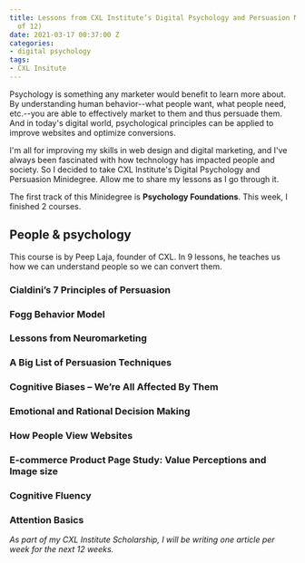 ```yaml
---
title: Lessons from CXL Institute’s Digital Psychology and Persuasion Minidegree (1
  of 12)
date: 2021-03-17 00:37:00 Z
categories:
- digital psychology
tags:
- CXL Insitute
---
```


Psychology is something any marketer would benefit to learn more about. By understanding human behavior--what people want, what people need, etc.--you are able to effectively market to them and thus persuade them. And in today's digital world, psychological principles can be applied to improve websites and optimize conversions.

I'm all for improving my skills in web design and digital marketing, and I've always been fascinated with how technology has impacted people and society. So I decided to take CXL Institute's Digital Psychology and Persuasion Minidegree. Allow me to share my lessons as I go through it. 

The first track of this Minidegree is **Psychology Foundations**. This week, I finished 2 courses.

## People & psychology

This course is by Peep Laja, founder of CXL. In 9 lessons, he teaches us how we can understand people so we can convert them.

### Cialdini’s 7 Principles of Persuasion

### Fogg Behavior Model

### Lessons from Neuromarketing

### A Big List of Persuasion Techniques

### Cognitive Biases – We’re All Affected By Them

### Emotional and Rational Decision Making

### How People View Websites

### E-commerce Product Page Study: Value Perceptions and Image size

### Cognitive Fluency

### Attention Basics

*As part of my CXL Institute Scholarship, I will be writing one article per week for the next 12 weeks.*
